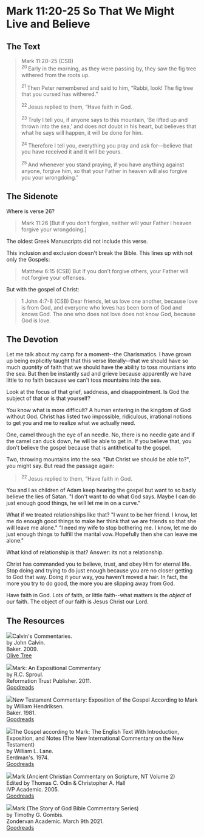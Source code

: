 # Mark 11:20-25 So That We Might Live and Believe

## The Text

>Mark 11:20–25 (CSB)  
><sup> 20 </sup> Early in the morning, as they were passing by, they saw the fig tree withered from the roots up. 
>
><sup> 21 </sup> Then Peter remembered and said to him, “Rabbi, look! The fig tree that you cursed has withered.” 
>
><sup> 22 </sup> Jesus replied to them, “Have faith in God. 
>
><sup> 23 </sup> Truly I tell you, if anyone says to this mountain, ‘Be lifted up and thrown into the sea,’ and does not doubt in his heart, but believes that what he says will happen, it will be done for him. 
>
><sup> 24 </sup> Therefore I tell you, everything you pray and ask for—believe that you have received it and it will be yours. 
>
><sup> 25 </sup> And whenever you stand praying, if you have anything against anyone, forgive him, so that your Father in heaven will also forgive you your wrongdoing.”

## The Sidenote

Where is verse 26?

>Mark 11:26 [But if you don’t forgive, neither will your Father i heaven forgive your wrongdoing.]

The oldest Greek Manuscripts did not include this verse. 

This inclusion and exclusion doesn't break the Bible. This lines up with not only the Gospels:

>Matthew 6:15 (CSB) But if you don’t forgive others, your Father will not forgive your offenses.

But with the gospel of Christ:

>1 John 4:7-8 (CSB) Dear friends, let us love one another, because love is from God, and everyone who loves has been born of God and knows God. The one who does not love does not know God, because God is love.

## The Devotion

Let me talk about my camp for a moment--the Charismatics. I have grown up being explicitly taught that this verse literally--that we should have so much *quantity* of faith that we should have the ability to toss mountians into the sea. But then be instantly sad and grieve because apparently we have little to no faith because we can't toss mountains into the sea.

Look at the focus of that grief, saddness, and disappointment. Is God the subject of that or is that yourself?

You know what is more difficult? A human entering in the kingdom of God without God. Christ has listed two impossible, ridiculous, irrational notions to get you and me to realize what we actually need.

One, camel through the eye of an needle. No, there is no needle gate and if the camel can duck down, he will be able to get in. If you believe that, you don't believe the gospel because that is antithetical to the gospel.

Two, throwing mountains into the sea. "But Christ we should be able to?", you might say. But read the passage again:

><sup> 22 </sup> Jesus replied to them, “Have faith in God. 

You and I as children of Adam keep hearing the gospel but want to so badly believe the lies of Satan. "I don't want to do what God says. Maybe I can do just enough good things, he will let me in on a curve."

What if we treated relationships like that? "I want to be her friend. I know, let me do enough good things to make her think that we are friends so that she will leave me alone." "I need my wife to stop bothering me. I know, let me do just enough things to fulfill the marital vow. Hopefully then she can leave me alone."

What kind of relationship is that? Answer: its not a relationship.

Christ has commanded you to believe, trust, and obey Him for eternal life. Stop doing and trying to do just enough because you are no closer getting to God that way. Doing it your way, you haven't moved a hair. In fact, the more you try to do good, the more you are slipping away from God.

Have faith in God. Lots of faith, or little faith--what matters is the *object* of our faith. The object of our faith is Jesus Christ our Lord.

## The Resources

<p style="clear:both;">

<img src="/images/commentary-calvin-set-portrait.jpg">Calvin's Commentaries.  
by John Calvin.  
Baker. 2009.  
[Olive Tree](https://www.olivetree.com/store/product.php?productid=17517)

<p style="clear:both;">

<img src="/images/commentary-mark-sproul.jpg">Mark: An Expositional Commentary  
by R.C. Sproul.  
Reformation Trust Publisher. 2011.  
[Goodreads](https://www.goodreads.com/book/show/13329901-mark?ac=1&from_search=true&qid=AjPCOwNAXj&rank=1)

<p style="clear:both;">

<img src="/images/commentary-mark-hendriksen.jpg">New Testament Commentary: Exposition of the Gospel According to Mark  
by William Hendriksen.  
Baker. 1981.  
[Goodreads](https://www.goodreads.com/book/show/2365098.Mark)

<p style="clear:both;">

<img src="/images/commentary-mark-lane.jpg">The Gospel according to Mark: The English Text With Introduction, Exposition, and Notes (The New International Commentary on the New Testament)  
by William L. Lane.  
Eerdman's. 1974.  
[Goodreads](https://www.goodreads.com/book/show/978619.The_Gospel_of_Mark?from_search=true&from_srp=true&qid=UOUMUiJ7z4&rank=2)

<p style="clear:both;">

<img src="/images/commentary-mark-oden.jpg">Mark (Ancient Christian Commentary on Scripture, NT Volume 2)  
Edited by Thomas C. Odin & Christopher A. Hall  
IVP Academic. 2005.  
[Goodreads](https://www.goodreads.com/book/show/33015669-mark)

<p style="clear:both;">

<img src="/images/commentary-mark-gombis.jpg">Mark (The Story of God Bible Commentary Series)  
by Timothy G. Gombis.   
Zondervan Academic. March 9th 2021.  
[Goodreads](https://www.goodreads.com/book/show/54287613-mark)

<p style="clear:both;">
